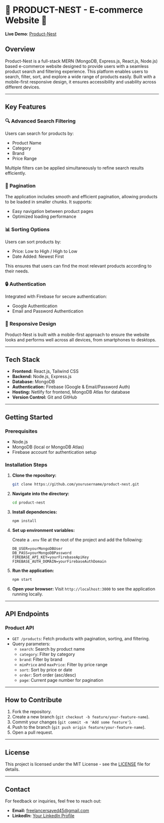 # 🚀 PRODUCT-NEST - E-commerce Website 🚀

**Live Demo**: [Product-Nest](https://chimerical-centaur-6fc69b.netlify.app)

## Overview
Product-Nest is a full-stack MERN (MongoDB, Express.js, React.js, Node.js) based e-commerce website designed to provide users with a seamless product search and filtering experience. This platform enables users to search, filter, sort, and explore a wide range of products easily. Built with a mobile-first responsive design, it ensures accessibility and usability across different devices.

---

## Key Features

### 🔍 **Advanced Search Filtering**
Users can search for products by:
- Product Name
- Category
- Brand
- Price Range

Multiple filters can be applied simultaneously to refine search results efficiently.

### 📄 **Pagination**
The application includes smooth and efficient pagination, allowing products to be loaded in smaller chunks. It supports:
- Easy navigation between product pages
- Optimized loading performance

### 📊 **Sorting Options**
Users can sort products by:
- Price: Low to High / High to Low
- Date Added: Newest First

This ensures that users can find the most relevant products according to their needs.

### 🔒 **Authentication**
Integrated with Firebase for secure authentication:
- Google Authentication
- Email and Password Authentication

### 📱 **Responsive Design**
Product-Nest is built with a mobile-first approach to ensure the website looks and performs well across all devices, from smartphones to desktops.

---

## Tech Stack

- **Frontend:** React.js, Tailwind CSS
- **Backend:** Node.js, Express.js
- **Database:** MongoDB
- **Authentication:** Firebase (Google & Email/Password Auth)
- **Hosting:** Netlify for frontend, MongoDB Atlas for database
- **Version Control:** Git and GitHub

---

## Getting Started

### Prerequisites
- Node.js
- MongoDB (local or MongoDB Atlas)
- Firebase account for authentication setup

### Installation Steps

1. **Clone the repository:**
    ```bash
    git clone https://github.com/yourusername/product-nest.git
    ```

2. **Navigate into the directory:**
    ```bash
    cd product-nest
    ```

3. **Install dependencies:**
    ```bash
    npm install
    ```

4. **Set up environment variables:**

    Create a `.env` file at the root of the project and add the following:

    ```env
    DB_USER=yourMongoDBUser
    DB_PASS=yourMongoDBPassword
    FIREBASE_API_KEY=yourFirebaseApiKey
    FIREBASE_AUTH_DOMAIN=yourFirebaseAuthDomain
    ```

5. **Run the application:**
    ```bash
    npm start
    ```

6. **Open your browser:**
    Visit `http://localhost:3000` to see the application running locally.

---

## API Endpoints

### **Product API**
- `GET /products`: Fetch products with pagination, sorting, and filtering.
- Query parameters:
    - `search`: Search by product name
    - `category`: Filter by category
    - `brand`: Filter by brand
    - `minPrice` and `maxPrice`: Filter by price range
    - `sort`: Sort by price or date
    - `order`: Sort order (asc/desc)
    - `page`: Current page number for pagination

---

## How to Contribute

1. Fork the repository.
2. Create a new branch (`git checkout -b feature/your-feature-name`).
3. Commit your changes (`git commit -m 'Add some feature'`).
4. Push to the branch (`git push origin feature/your-feature-name`).
5. Open a pull request.

---

## License

This project is licensed under the MIT License - see the [LICENSE](LICENSE) file for details.

---

## Contact

For feedback or inquiries, feel free to reach out:
- **Email:** freelancersayed45@gmail.com
- **LinkedIn:** [Your LinkedIn Profile](https://www.linkedin.com/in/mdsayedhossain/)
